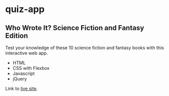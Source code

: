 # quiz-app

## Who Wrote It? Science Fiction and Fantasy Edition
Test your knowledge of these 10 science fiction and fantasy books with this interactive web app.
- HTML
- CSS with Flexbox
- Javascript 
- jQuery

Link to [live site](https://github.com/pulchrit/quiz-app "Who Wrote It? Quiz").



